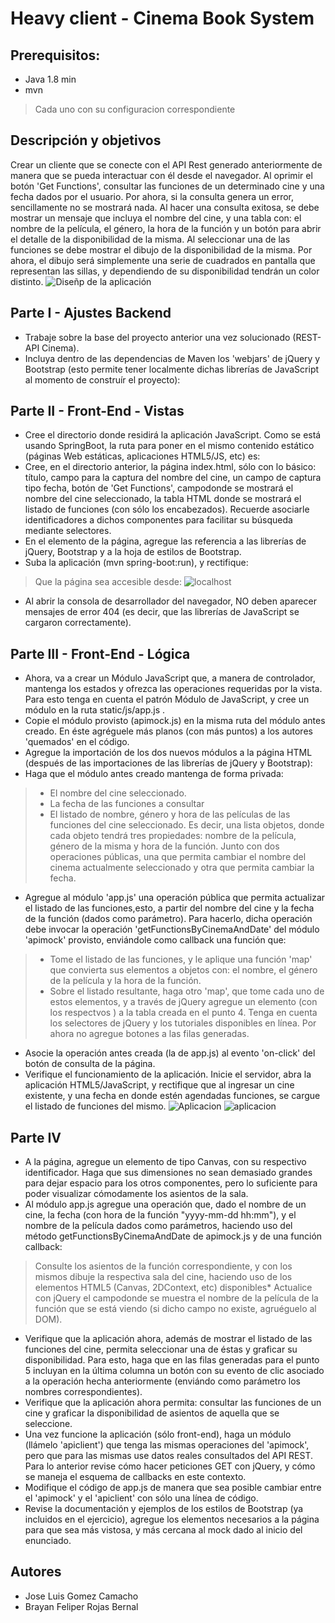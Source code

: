 # Heavy client - Cinema Book System

## Prerequisitos:
- Java 1.8 min
- mvn 
> Cada uno con su configuracion correspondiente 

## Descripción y objetivos
Crear un cliente que se conecte con el API Rest generado anteriormente de manera que se pueda interactuar con él desde el navegador.
Al oprimir el botón 'Get Functions', consultar las funciones de un determinado cine y una fecha dados por el usuario. Por ahora, si la consulta genera un error, sencillamente no se mostrará nada.
Al hacer una consulta exitosa, se debe mostrar un mensaje que incluya el nombre del cine, y una tabla con: el nombre de la película, el género, la hora de la función y un botón para abrir el detalle de la disponibilidad de la misma.
Al seleccionar una de las funciones se debe mostrar el dibujo de la disponibilidad de la misma. Por ahora, el dibujo será simplemente una serie de cuadrados en pantalla que representan las sillas, y dependiendo de su disponibilidad tendrán un color distinto.
![Diseñp de la aplicación](https://i.ibb.co/tB2x5Dw/DISE-O.png)

## Parte I - Ajustes Backend
- Trabaje sobre la base del proyecto anterior una vez solucionado (REST-API Cinema).
- Incluya dentro de las dependencias de Maven los 'webjars' de jQuery y Bootstrap (esto permite tener localmente dichas librerías de JavaScript al momento de construír el proyecto):

## Parte II - Front-End - Vistas
- Cree el directorio donde residirá la aplicación JavaScript. Como se está usando SpringBoot, la ruta para poner en el mismo contenido estático (páginas Web estáticas, aplicaciones HTML5/JS, etc) es:
- Cree, en el directorio anterior, la página index.html, sólo con lo básico: título, campo para la captura del nombre del cine, un campo de captura tipo fecha, botón de 'Get Functions', campodonde se mostrará el nombre del cine seleccionado, la tabla HTML donde se mostrará el listado de funciones (con sólo los encabezados). Recuerde asociarle identificadores a dichos componentes para facilitar su búsqueda mediante selectores.
- En el elemento <head> de la página, agregue las referencia a las librerías de jQuery, Bootstrap y a la hoja de estilos de Bootstrap.
- Suba la aplicación (mvn spring-boot:run), y rectifique:
> Que la página sea accesible desde:
![localhost](https://i.ibb.co/W0jBTtc/localhost.png)
- Al abrir la consola de desarrollador del navegador, NO deben aparecer mensajes de error 404 (es decir, que las librerías de JavaScript se cargaron correctamente).
  
## Parte III - Front-End - Lógica
- Ahora, va a crear un Módulo JavaScript que, a manera de controlador, mantenga los estados y ofrezca las operaciones requeridas por la vista. Para esto tenga en cuenta el patrón Módulo de JavaScript, y cree un módulo en la ruta static/js/app.js .
- Copie el módulo provisto (apimock.js) en la misma ruta del módulo antes creado. En éste agréguele más planos (con más puntos) a los autores 'quemados' en el código.
- Agregue la importación de los dos nuevos módulos a la página HTML (después de las importaciones de las librerías de jQuery y Bootstrap):
- Haga que el módulo antes creado mantenga de forma privada:
> - El nombre del cine seleccionado.
> - La fecha de las funciones a consultar
> - El listado de nombre, género y hora de las películas de las funciones del cine seleccionado. Es decir, una lista objetos, donde cada objeto tendrá tres propiedades: nombre de la película, género de la misma y hora de la función.
Junto con dos operaciones públicas, una que permita cambiar el nombre del cinema actualmente seleccionado y otra que permita cambiar la fecha.
- Agregue al módulo 'app.js' una operación pública que permita actualizar el listado de las funciones,esto, a partir del nombre del cine y la fecha de la función (dados como parámetro). Para hacerlo, dicha operación debe invocar la operación 'getFunctionsByCinemaAndDate' del módulo 'apimock' provisto, enviándole como callback una función que:
> - Tome el listado de las funciones, y le aplique una función 'map' que convierta sus elementos a objetos con: el nombre, el género de la película y la hora de la función.
> - Sobre el listado resultante, haga otro 'map', que tome cada uno de estos elementos, y a través de jQuery agregue un elemento <tr> (con los respectvos <td>) a la tabla creada en el punto 4. Tenga en cuenta los selectores de jQuery y los tutoriales disponibles en línea. Por ahora no agregue botones a las filas generadas.
- Asocie la operación antes creada (la de app.js) al evento 'on-click' del botón de consulta de la página.
- Verifique el funcionamiento de la aplicación. Inicie el servidor, abra la aplicación HTML5/JavaScript, y rectifique que al ingresar un cine existente, y una fecha en donde estén agendadas funciones, se cargue el listado de funciones del mismo.
  ![Aplicacion](https://i.ibb.co/jHvjfHT/local.png)
  ![aplicacion](https://i.ibb.co/LPTBBKg/aplicacion.png)
  
## Parte IV
- A la página, agregue un elemento de tipo Canvas, con su respectivo identificador. Haga que sus dimensiones no sean demasiado grandes para dejar espacio para los otros componentes, pero lo suficiente para poder visualizar cómodamente los asientos de la sala.
- Al módulo app.js agregue una operación que, dado el nombre de un cine, la fecha (con hora de la función "yyyy-mm-dd hh:mm"), y el nombre de la película dados como parámetros, haciendo uso del método getFunctionsByCinemaAndDate de apimock.js y de una función callback:
> Consulte los asientos de la función correspondiente, y con los mismos dibuje la respectiva sala del cine, haciendo uso de los elementos HTML5 (Canvas, 2DContext, etc) disponibles* Actualice con jQuery el campodonde se muestra el nombre de la película de la función que se está viendo (si dicho campo no existe, agruéguelo al DOM).
- Verifique que la aplicación ahora, además de mostrar el listado de las funciones del cine, permita seleccionar una de éstas y graficar su disponibilidad. Para esto, haga que en las filas generadas para el punto 5 incluyan en la última columna un botón con su evento de clic asociado a la operación hecha anteriormente (enviándo como parámetro los nombres correspondientes).
- Verifique que la aplicación ahora permita: consultar las funciones de un cine y graficar la disponibilidad de asientos de aquella que se seleccione.
- Una vez funcione la aplicación (sólo front-end), haga un módulo (llámelo 'apiclient') que tenga las mismas operaciones del 'apimock', pero que para las mismas use datos reales consultados del API REST. Para lo anterior revise cómo hacer peticiones GET con jQuery, y cómo se maneja el esquema de callbacks en este contexto.
- Modifique el código de app.js de manera que sea posible cambiar entre el 'apimock' y el 'apiclient' con sólo una línea de código.
- Revise la documentación y ejemplos de los estilos de Bootstrap (ya incluidos en el ejercicio), agregue los elementos necesarios a la página para que sea más vistosa, y más cercana al mock dado al inicio del enunciado.
## Autores
- Jose Luis Gomez Camacho 
- Brayan Feliper Rojas Bernal 
